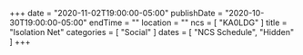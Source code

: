 +++
date = "2020-11-02T19:00:00-05:00"
publishDate = "2020-10-30T19:00:00-05:00"
endTime = ""
location = ""
ncs = [ "KA0LDG" ]
title = "Isolation Net"
categories = [ "Social" ]
dates = [ "NCS Schedule", "Hidden" ]
+++
